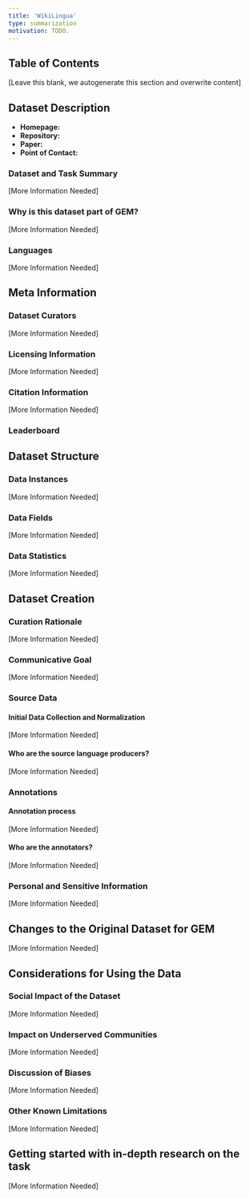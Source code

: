 ```yaml
---
title: 'WikiLingua'
type: summarization
motivation: TODO.
---
```


## Table of Contents

[Leave this blank, we autogenerate this section and overwrite content]

## Dataset Description

- **Homepage:**
- **Repository:**
- **Paper:**
- **Point of Contact:**

### Dataset and Task Summary

[More Information Needed]

### Why is this dataset part of GEM?

[More Information Needed]

### Languages

[More Information Needed]

## Meta Information

### Dataset Curators

[More Information Needed]

### Licensing Information

[More Information Needed]

### Citation Information

[More Information Needed]

### Leaderboard

## Dataset Structure

### Data Instances

[More Information Needed]

### Data Fields

[More Information Needed]

### Data Statistics

[More Information Needed]

## Dataset Creation

### Curation Rationale

[More Information Needed]

### Communicative Goal

[More Information Needed]


### Source Data

#### Initial Data Collection and Normalization

[More Information Needed]

#### Who are the source language producers?

[More Information Needed]

### Annotations

#### Annotation process

[More Information Needed]

#### Who are the annotators?

[More Information Needed]

### Personal and Sensitive Information

[More Information Needed]

## Changes to the Original Dataset for GEM

[More Information Needed]

## Considerations for Using the Data

### Social Impact of the Dataset

[More Information Needed]

### Impact on Underserved Communities

[More Information Needed]

### Discussion of Biases

[More Information Needed]

### Other Known Limitations

[More Information Needed]

## Getting started with in-depth research on the task

[More Information Needed]
